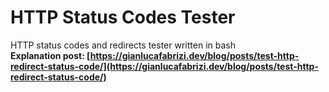 # HTTP Status Codes Tester
HTTP status codes and redirects tester written in bash  
**Explanation post: [https://gianlucafabrizi.dev/blog/posts/test-http-redirect-status-code/](https://gianlucafabrizi.dev/blog/posts/test-http-redirect-status-code/)**  
